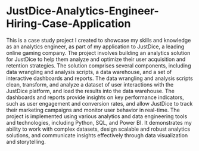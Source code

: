 #  JustDice-Analytics-Engineer-Hiring-Case-Application
 This is a case study project I created to showcase my skills and knowledge as an analytics engineer, as part of my application to JustDice, a leading online gaming company. The project involves building an analytics solution for JustDice to help them analyze and optimize their user acquisition and retention strategies.  The solution comprises several components, including data wrangling and analysis scripts, a data warehouse, and a set of interactive dashboards and reports. The data wrangling and analysis scripts clean, transform, and analyze a dataset of user interactions with the JustDice platform, and load the results into the data warehouse. The dashboards and reports provide insights on key performance indicators, such as user engagement and conversion rates, and allow JustDice to track their marketing campaigns and monitor user behavior in real-time.  The project is implemented using various analytics and data engineering tools and technologies, including Python, SQL, and Power BI. It demonstrates my ability to work with complex datasets, design scalable and robust analytics solutions, and communicate insights effectively through data visualization and storytelling.
